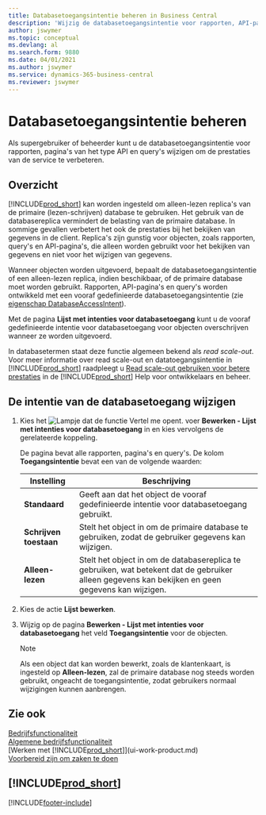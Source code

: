```yaml
---
title: Databasetoegangsintentie beheren in Business Central
description: 'Wijzig de databasetoegangsintentie voor rapporten, API-pagina''s en query''s.'
author: jswymer
ms.topic: conceptual
ms.devlang: al
ms.search.form: 9880
ms.date: 04/01/2021
ms.author: jswymer
ms.service: dynamics-365-business-central
ms.reviewer: jswymer
---
```

# <a name="managing-database-access-intent"></a>Databasetoegangsintentie beheren

Als supergebruiker of beheerder kunt u de databasetoegangsintentie voor rapporten, pagina's van het type API en query's wijzigen om de prestaties van de service te verbeteren.

## <a name="overview"></a>Overzicht

[!INCLUDE[prod_short](includes/prod_short.md)] kan worden ingesteld om alleen-lezen replica's van de primaire (lezen-schrijven) database te gebruiken. Het gebruik van de databasereplica vermindert de belasting van de primaire database. In sommige gevallen verbetert het ook de prestaties bij het bekijken van gegevens in de client. Replica's zijn gunstig voor objecten, zoals rapporten, query's en API-pagina's, die alleen worden gebruikt voor het bekijken van gegevens en niet voor het wijzigen van gegevens.

Wanneer objecten worden uitgevoerd, bepaalt de databasetoegangsintentie of een alleen-lezen replica, indien beschikbaar, of de primaire database moet worden gebruikt. Rapporten, API-pagina's en query's worden ontwikkeld met een vooraf gedefinieerde databasetoegangsintentie (zie [eigenschap DatabaseAccessIntent](/dynamics365/business-central/dev-itpro/developer/properties/devenv-dataaccessintent-property)).

Met de pagina **Lijst met intenties voor databasetoegang** kunt u de vooraf gedefinieerde intentie voor databasetoegang voor objecten overschrijven wanneer ze worden uitgevoerd.

In databasetermen staat deze functie algemeen bekend als *read scale-out*. Voor meer informatie over read scale-out en datatoegangsintentie in [!INCLUDE[prod_short](includes/prod_short.md)] raadpleegt u [Read scale-out gebruiken voor betere prestaties](/dynamics365/business-central/dev-itpro/administration/database-read-scale-out-overview) in de [!INCLUDE[prod_short](includes/prod_short.md)] Help voor ontwikkelaars en beheer.

## <a name="to-change-the-database-access-intent"></a>De intentie van de databasetoegang wijzigen

1. Kies het ![Lampje dat de functie Vertel me opent.](media/ui-search/search_small.png "Vertel me wat u wilt doen") voer **Bewerken - Lijst met intenties voor databasetoegang** in en kies vervolgens de gerelateerde koppeling.

    De pagina bevat alle rapporten, pagina's en query's. De kolom **Toegangsintentie** bevat een van de volgende waarden:

    |**Instelling**|**Beschrijving**|  
    |------------|-------------|  
    |**Standaard**|Geeft aan dat het object de vooraf gedefinieerde intentie voor databasetoegang gebruikt.|
    |**Schrijven toestaan**|Stelt het object in om de primaire database te gebruiken, zodat de gebruiker gegevens kan wijzigen.|
    |**Alleen-lezen**|Stelt het object in om de databasereplica te gebruiken, wat betekent dat de gebruiker alleen gegevens kan bekijken en geen gegevens kan wijzigen.|

2. Kies de actie **Lijst bewerken**.

3. Wijzig op de pagina **Bewerken - Lijst met intenties voor databasetoegang** het veld **Toegangsintentie** voor de objecten.

    > [!NOTE]
    > Als een object dat kan worden bewerkt, zoals de klantenkaart, is ingesteld op **Alleen-lezen**, zal de primaire database nog steeds worden gebruikt, ongeacht de toegangsintentie, zodat gebruikers normaal wijzigingen kunnen aanbrengen.

## <a name="see-also"></a>Zie ook
[Bedrijfsfunctionaliteit](across-business-functionality.md)  
[Algemene bedrijfsfunctionaliteit](ui-across-business-areas.md)  
[Werken met [!INCLUDE[prod_short](includes/prod_short.md)]](ui-work-product.md)  
[Voorbereid zijn om zaken te doen](ui-get-ready-business.md)    

## [!INCLUDE[prod_short](includes/free_trial_md.md)]  


[!INCLUDE[footer-include](includes/footer-banner.md)]
